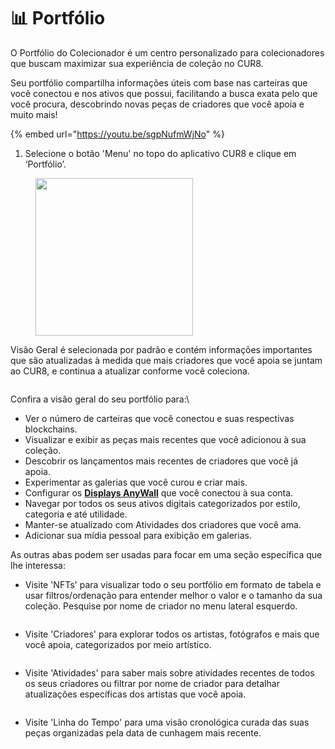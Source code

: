 # 📊 Portfólio

O Portfólio do Colecionador é um centro personalizado para colecionadores que buscam maximizar sua experiência de coleção no CUR8.

Seu portfólio compartilha informações úteis com base nas carteiras que você conectou e nos ativos que possui, facilitando a busca exata pelo que você procura, descobrindo novas peças de criadores que você apoia e muito mais!

{% embed url="https://youtu.be/sgpNufmWjNo" %}

1. Selecione o botão 'Menu' no topo do aplicativo CUR8 e clique em ‘Portfólio’.

<figure><img src="../../.gitbook/assets/Screenshot 2025-01-13 at 13.00.53.png" alt="" width="252"><figcaption></figcaption></figure>

Visão Geral é selecionada por padrão e contém informações importantes que são atualizadas à medida que mais criadores que você apoia se juntam ao CUR8, e continua a atualizar conforme você coleciona.&#x20;

<figure><img src="../../.gitbook/assets/Screenshot 2025-01-13 at 13.09.59.png" alt=""><figcaption></figcaption></figure>

Confira a visão geral do seu portfólio para:\

* Ver o número de carteiras que você conectou e suas respectivas blockchains.
* Visualizar e exibir as peças mais recentes que você adicionou à sua coleção.
* Descobrir os lançamentos mais recentes de criadores que você já apoia.
* Experimentar as galerias que você curou e criar mais.
* Configurar os [**Displays AnyWall**](https://anywall.io) que você conectou à sua conta.
* Navegar por todos os seus ativos digitais categorizados por estilo, categoria e até utilidade.
* Manter-se atualizado com Atividades dos criadores que você ama.
* Adicionar sua mídia pessoal para exibição em galerias.

As outras abas podem ser usadas para focar em uma seção específica que lhe interessa:

* Visite 'NFTs' para visualizar todo o seu portfólio em formato de tabela e usar filtros/ordenação para entender melhor o valor e o tamanho da sua coleção. Pesquise por nome de criador no menu lateral esquerdo.

<figure><img src="../../.gitbook/assets/Screenshot 2025-01-13 at 13.12.53.png" alt=""><figcaption></figcaption></figure>

* Visite 'Criadores' para explorar todos os artistas, fotógrafos e mais que você apoia, categorizados por meio artístico.

<figure><img src="../../.gitbook/assets/Screenshot 2025-01-13 at 13.15.02.png" alt=""><figcaption></figcaption></figure>

* Visite 'Atividades' para saber mais sobre atividades recentes de todos os seus criadores ou filtrar por nome de criador para detalhar atualizações específicas dos artistas que você apoia.

<figure><img src="../../.gitbook/assets/Screenshot 2025-01-13 at 13.16.42.png" alt=""><figcaption></figcaption></figure>

* Visite 'Linha do Tempo' para uma visão cronológica curada das suas peças organizadas pela data de cunhagem mais recente.

<figure><img src="../../.gitbook/assets/Screenshot 2025-01-13 at 13.17.49.png" alt=""><figcaption></figcaption></figure>
